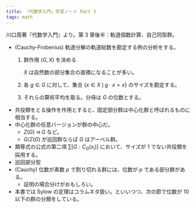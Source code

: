 ```yaml
---
title: 『代数学入門』学習ノート Part 3
tags: math
---
```


川口周著『代数学入門』より。第 3 章後半：軌道個数計算、自己同型群。

* (Cauchy-Frobenius) 軌道分解の軌道総数を勘定する例の分析をする。
  1. 群作用 $(G, X)$ を決める

     $X$ は自然数の部分集合の直積になることが多い。
  2. 各 $g \in G$ に対して、集合 $\lbrace x \in X\,\mid\,g \cdot x = x\rbrace$ のサイズを勘定する。
  3. それらの算術平均を取る。分母は $G$ の位数とする。
* 共役類をとる操作を作用とすると、固定部分群は中心化群と呼ばれるものに相当する。
* 中心化群の任意バージョンが群の中心だ。
  * $Z(G) \triangleleft G$ など。
  * $G/Z(G)$ が巡回群ならば $G$ はアーベル群。
* 類等式の公式の第二項 $\sum [G : C_G(x_i)]$ において、サイズが 1 でない共役類を採用する。
* 巡回部分型
* (Cauchy) 位数が素数 $p$ で割り切れる群には、位数が $p$ である部分群がある。
  * 証明の場合分けがおもしろい。
* 本書では Sylow の定理はコラムネタ扱い。といいつつ、次の節で位数が 10 以下の群の分類をしている。
